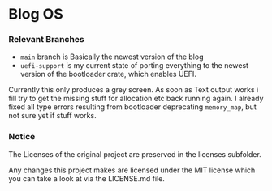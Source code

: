 # Blog OS

### Relevant Branches
- `main` branch is Basically the newest version of the blog
- `uefi-support` is my current state of porting everything to the newest version
of the bootloader crate, which enables UEFI.

Currently this only produces a grey screen.
As soon as Text output works i fill try to get the missing stuff for allocation
etc back running again. I already fixed all type errors resulting from
bootloader deprecating `memory_map`, but not sure yet if stuff works.

### Notice

The Licenses of the original project are preserved in the licenses subfolder.

Any changes this project makes are licensed under the MIT license which you
can take a look at via the LICENSE.md file.
